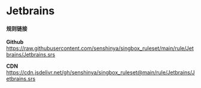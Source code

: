 # Jetbrains

#### 规则链接

**Github**
https://raw.githubusercontent.com/senshinya/singbox_ruleset/main/rule/Jetbrains/Jetbrains.srs

**CDN**
https://cdn.jsdelivr.net/gh/senshinya/singbox_ruleset@main/rule/Jetbrains/Jetbrains.srs